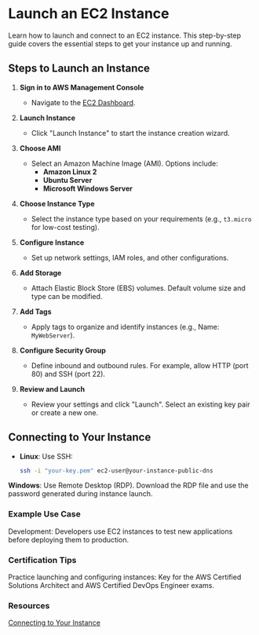 # Launch an EC2 Instance

Learn how to launch and connect to an EC2 instance. This step-by-step guide covers the essential steps to get your instance up and running.

## Steps to Launch an Instance

1. **Sign in to AWS Management Console**
   - Navigate to the [EC2 Dashboard](https://console.aws.amazon.com/ec2/).

2. **Launch Instance**
   - Click "Launch Instance" to start the instance creation wizard.

3. **Choose AMI**
   - Select an Amazon Machine Image (AMI). Options include:
     - **Amazon Linux 2**
     - **Ubuntu Server**
     - **Microsoft Windows Server**

4. **Choose Instance Type**
   - Select the instance type based on your requirements (e.g., `t3.micro` for low-cost testing).

5. **Configure Instance**
   - Set up network settings, IAM roles, and other configurations.

6. **Add Storage**
   - Attach Elastic Block Store (EBS) volumes. Default volume size and type can be modified.

7. **Add Tags**
   - Apply tags to organize and identify instances (e.g., Name: `MyWebServer`).

8. **Configure Security Group**
   - Define inbound and outbound rules. For example, allow HTTP (port 80) and SSH (port 22).

9. **Review and Launch**
   - Review your settings and click "Launch". Select an existing key pair or create a new one.

## Connecting to Your Instance

- **Linux**: Use SSH:
  ```bash
  ssh -i "your-key.pem" ec2-user@your-instance-public-dns


**Windows**: Use Remote Desktop (RDP). Download the RDP file and use the password generated during instance launch.


### Example Use Case
Development: Developers use EC2 instances to test new applications before deploying them to production.


### Certification Tips
Practice launching and configuring instances: Key for the AWS Certified Solutions Architect and AWS Certified DevOps Engineer exams.


### Resources
[Connecting to Your Instance](https://docs.aws.amazon.com/AWSEC2/latest/UserGuide/connect-to-linux-instance.html)
